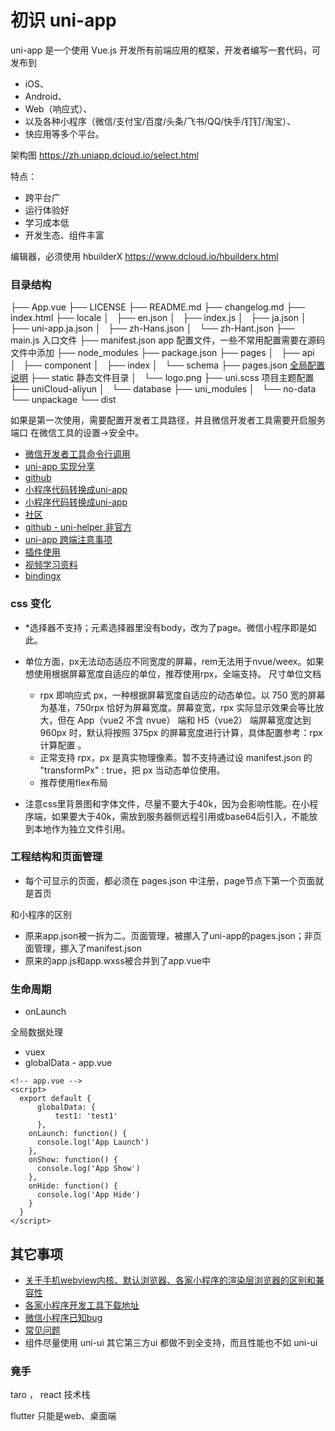 # 初识 uni-app

uni-app 是一个使用 Vue.js 开发所有前端应用的框架，开发者编写一套代码，可发布到

- iOS、
- Android、
- Web（响应式）、
- 以及各种小程序（微信/支付宝/百度/头条/飞书/QQ/快手/钉钉/淘宝）、
- 快应用等多个平台。

架构图 https://zh.uniapp.dcloud.io/select.html

特点：

- 跨平台广
- 运行体验好
- 学习成本低
- 开发生态、组件丰富

编辑器，必须使用 hbuilderX https://www.dcloud.io/hbuilderx.html

### 目录结构

├── App.vue
├── LICENSE
├── README.md
├── changelog.md
├── index.html
├── locale
│   ├── en.json
│   ├── index.js
│   ├── ja.json
│   ├── uni-app.ja.json
│   ├── zh-Hans.json
│   └── zh-Hant.json
├── main.js                 入口文件
├── manifest.json           app 配置文件，一些不常用配置需要在源码文件中添加
├── node_modules
├── package.json
├── pages
│   ├── api
│   ├── component
│   ├── index
│   └── schema
├── pages.json              [全局配置说明](https://uniapp.dcloud.net.cn/collocation/pages.html#globalstyle)
├── static                  静态文件目录
│   └── logo.png
├── uni.scss                项目主题配置
├── uniCloud-aliyun
│   └── database
├── uni_modules
│   └── no-data
└── unpackage
    └── dist


如果是第一次使用，需要配置开发者工具路径，并且微信开发者工具需要开启服务端口 在微信工具的设置->安全中。

- [微信开发者工具命令行调用](https://developers.weixin.qq.com/miniprogram/dev/devtools/cli.html)
- [uni-app 实现分享](https://juejin.cn/post/6844903744631472142)
- [github](https://github.com/dcloudio/uni-app)
- [小程序代码转换成uni-app](https://ask.dcloud.net.cn/article/35786)
- [小程序代码转换成uni-app](https://zh.uniapp.dcloud.io/translate.html)
- [社区](https://ask.dcloud.net.cn/explore/)
- [github - uni-helper 非官方](https://github.com/uni-helper)
- [uni-app 跨端注意事项](https://ask.dcloud.net.cn/article/35232)
- [插件使用](https://ext.dcloud.net.cn/search?q=&cat1=1&cat2=11)
- [视频学习资料](https://zh.uniapp.dcloud.io/resource.html)
- [bindingx](https://alibaba.github.io/bindingx/guide/cn_guide_start)

### css 变化

- *选择器不支持；元素选择器里没有body，改为了page。微信小程序即是如此。
- 单位方面，px无法动态适应不同宽度的屏幕，rem无法用于nvue/weex。如果想使用根据屏幕宽度自适应的单位，推荐使用rpx，全端支持。 尺寸单位文档
  - rpx 即响应式 px，一种根据屏幕宽度自适应的动态单位。以 750 宽的屏幕为基准，750rpx 恰好为屏幕宽度。屏幕变宽，rpx 实际显示效果会等比放大，但在 App（vue2 不含 nvue） 端和 H5（vue2） 端屏幕宽度达到 960px 时，默认将按照 375px 的屏幕宽度进行计算，具体配置参考：rpx 计算配置 。
  - 正常支持 rpx，px 是真实物理像素。暂不支持通过设 manifest.json 的 "transformPx" : true，把 px 当动态单位使用。
  - 推荐使用flex布局

- 注意css里背景图和字体文件，尽量不要大于40k，因为会影响性能。在小程序端，如果要大于40k，需放到服务器侧远程引用或base64后引入，不能放到本地作为独立文件引用。

### 工程结构和页面管理

- 每个可显示的页面，都必须在 pages.json 中注册，page节点下第一个页面就是首页

和小程序的区别

- 原来app.json被一拆为二。页面管理，被挪入了uni-app的pages.json；非页面管理，挪入了manifest.json
- 原来的app.js和app.wxss被合并到了app.vue中

### 生命周期

- onLaunch

全局数据处理

- vuex
- globalData - app.vue 

```vue
<!-- app.vue -->
<script>
  export default {
	  globalData: {
		  test1: 'test1'
	  },
    onLaunch: function() {
      console.log('App Launch')
    },
    onShow: function() {
      console.log('App Show')
    },
    onHide: function() {
      console.log('App Hide')
    }
  }
</script>
```

## 其它事项

- [关于手机webview内核、默认浏览器、各家小程序的渲染层浏览器的区别和兼容性](https://ask.dcloud.net.cn/article/1318)
- [各家小程序开发工具下载地址](https://zh.uniapp.dcloud.io/matter.html#%E5%90%84%E5%AE%B6%E5%B0%8F%E7%A8%8B%E5%BA%8F%E5%BC%80%E5%8F%91%E5%B7%A5%E5%85%B7%E4%B8%8B%E8%BD%BD%E5%9C%B0%E5%9D%80)
- [微信小程序已知bug](https://developers.weixin.qq.com/community/develop/issueList?type=%E4%BF%AE%E5%A4%8D%E4%B8%AD&block=bug)
- [常见问题](https://zh.uniapp.dcloud.io/faq.html)
- 组件尽量使用 uni-ui 其它第三方ui 都做不到全支持，而且性能也不如 uni-ui 

### 竟手 

taro ， react 技术栈

flutter 只能是web、桌面端